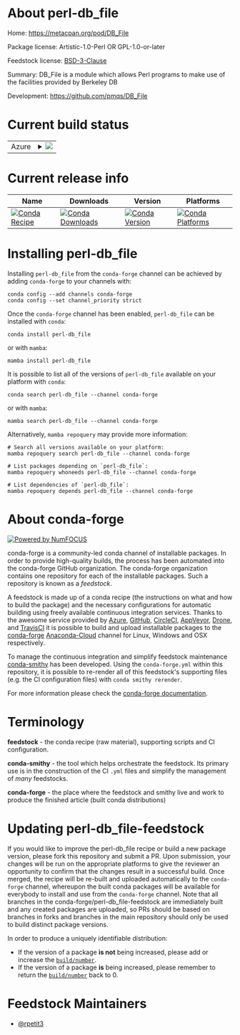 About perl-db_file
==================

Home: https://metacpan.org/pod/DB_File

Package license: Artistic-1.0-Perl OR GPL-1.0-or-later

Feedstock license: [BSD-3-Clause](https://github.com/conda-forge/perl-db_file-feedstock/blob/main/LICENSE.txt)

Summary: DB_File is a module which allows Perl programs to make use of the facilities provided by Berkeley DB

Development: https://github.com/pmqs/DB_File

Current build status
====================


<table>
    
  <tr>
    <td>Azure</td>
    <td>
      <details>
        <summary>
          <a href="https://dev.azure.com/conda-forge/feedstock-builds/_build/latest?definitionId=12259&branchName=main">
            <img src="https://dev.azure.com/conda-forge/feedstock-builds/_apis/build/status/perl-db_file-feedstock?branchName=main">
          </a>
        </summary>
        <table>
          <thead><tr><th>Variant</th><th>Status</th></tr></thead>
          <tbody><tr>
              <td>linux_64</td>
              <td>
                <a href="https://dev.azure.com/conda-forge/feedstock-builds/_build/latest?definitionId=12259&branchName=main">
                  <img src="https://dev.azure.com/conda-forge/feedstock-builds/_apis/build/status/perl-db_file-feedstock?branchName=main&jobName=linux&configuration=linux_64_" alt="variant">
                </a>
              </td>
            </tr><tr>
              <td>osx_64</td>
              <td>
                <a href="https://dev.azure.com/conda-forge/feedstock-builds/_build/latest?definitionId=12259&branchName=main">
                  <img src="https://dev.azure.com/conda-forge/feedstock-builds/_apis/build/status/perl-db_file-feedstock?branchName=main&jobName=osx&configuration=osx_64_" alt="variant">
                </a>
              </td>
            </tr>
          </tbody>
        </table>
      </details>
    </td>
  </tr>
</table>

Current release info
====================

| Name | Downloads | Version | Platforms |
| --- | --- | --- | --- |
| [![Conda Recipe](https://img.shields.io/badge/recipe-perl--db_file-green.svg)](https://anaconda.org/conda-forge/perl-db_file) | [![Conda Downloads](https://img.shields.io/conda/dn/conda-forge/perl-db_file.svg)](https://anaconda.org/conda-forge/perl-db_file) | [![Conda Version](https://img.shields.io/conda/vn/conda-forge/perl-db_file.svg)](https://anaconda.org/conda-forge/perl-db_file) | [![Conda Platforms](https://img.shields.io/conda/pn/conda-forge/perl-db_file.svg)](https://anaconda.org/conda-forge/perl-db_file) |

Installing perl-db_file
=======================

Installing `perl-db_file` from the `conda-forge` channel can be achieved by adding `conda-forge` to your channels with:

```
conda config --add channels conda-forge
conda config --set channel_priority strict
```

Once the `conda-forge` channel has been enabled, `perl-db_file` can be installed with `conda`:

```
conda install perl-db_file
```

or with `mamba`:

```
mamba install perl-db_file
```

It is possible to list all of the versions of `perl-db_file` available on your platform with `conda`:

```
conda search perl-db_file --channel conda-forge
```

or with `mamba`:

```
mamba search perl-db_file --channel conda-forge
```

Alternatively, `mamba repoquery` may provide more information:

```
# Search all versions available on your platform:
mamba repoquery search perl-db_file --channel conda-forge

# List packages depending on `perl-db_file`:
mamba repoquery whoneeds perl-db_file --channel conda-forge

# List dependencies of `perl-db_file`:
mamba repoquery depends perl-db_file --channel conda-forge
```


About conda-forge
=================

[![Powered by
NumFOCUS](https://img.shields.io/badge/powered%20by-NumFOCUS-orange.svg?style=flat&colorA=E1523D&colorB=007D8A)](https://numfocus.org)

conda-forge is a community-led conda channel of installable packages.
In order to provide high-quality builds, the process has been automated into the
conda-forge GitHub organization. The conda-forge organization contains one repository
for each of the installable packages. Such a repository is known as a *feedstock*.

A feedstock is made up of a conda recipe (the instructions on what and how to build
the package) and the necessary configurations for automatic building using freely
available continuous integration services. Thanks to the awesome service provided by
[Azure](https://azure.microsoft.com/en-us/services/devops/), [GitHub](https://github.com/),
[CircleCI](https://circleci.com/), [AppVeyor](https://www.appveyor.com/),
[Drone](https://cloud.drone.io/welcome), and [TravisCI](https://travis-ci.com/)
it is possible to build and upload installable packages to the
[conda-forge](https://anaconda.org/conda-forge) [Anaconda-Cloud](https://anaconda.org/)
channel for Linux, Windows and OSX respectively.

To manage the continuous integration and simplify feedstock maintenance
[conda-smithy](https://github.com/conda-forge/conda-smithy) has been developed.
Using the ``conda-forge.yml`` within this repository, it is possible to re-render all of
this feedstock's supporting files (e.g. the CI configuration files) with ``conda smithy rerender``.

For more information please check the [conda-forge documentation](https://conda-forge.org/docs/).

Terminology
===========

**feedstock** - the conda recipe (raw material), supporting scripts and CI configuration.

**conda-smithy** - the tool which helps orchestrate the feedstock.
                   Its primary use is in the construction of the CI ``.yml`` files
                   and simplify the management of *many* feedstocks.

**conda-forge** - the place where the feedstock and smithy live and work to
                  produce the finished article (built conda distributions)


Updating perl-db_file-feedstock
===============================

If you would like to improve the perl-db_file recipe or build a new
package version, please fork this repository and submit a PR. Upon submission,
your changes will be run on the appropriate platforms to give the reviewer an
opportunity to confirm that the changes result in a successful build. Once
merged, the recipe will be re-built and uploaded automatically to the
`conda-forge` channel, whereupon the built conda packages will be available for
everybody to install and use from the `conda-forge` channel.
Note that all branches in the conda-forge/perl-db_file-feedstock are
immediately built and any created packages are uploaded, so PRs should be based
on branches in forks and branches in the main repository should only be used to
build distinct package versions.

In order to produce a uniquely identifiable distribution:
 * If the version of a package **is not** being increased, please add or increase
   the [``build/number``](https://docs.conda.io/projects/conda-build/en/latest/resources/define-metadata.html#build-number-and-string).
 * If the version of a package **is** being increased, please remember to return
   the [``build/number``](https://docs.conda.io/projects/conda-build/en/latest/resources/define-metadata.html#build-number-and-string)
   back to 0.

Feedstock Maintainers
=====================

* [@rpetit3](https://github.com/rpetit3/)

